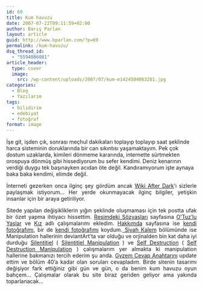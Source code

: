 ```yaml
---
id: 69
title: Kum havuzu
date: 2007-07-22T09:11:59+02:00
author: Barış Parlan
layout: article
guid: http://www.bparlan.com/?p=69
permalink: /kum-havuzu/
dsq_thread_id:
  - "5594886081"
article_header:
  type: cover
  image:
    src: /wp-content/uploads/2007/07/kum-e1424504063281.jpg
categories:
  - Blog
  - Yazılarım
tags:
  - bilidirim
  - edebiyat
  - fotoğraf
format: image
---
```


İşe git, işden çık, sonrası meçhul dakikaları toplayıp toplayıp saat şeklinde harca sisteminin doruklarında bir can sıkıntısı yaşamaktayım. Pek çok dostum uzaklarda, kimileri dönmeme kararında, internette sürtmekten orospuya dönmüş gibi hissediyorum bu sefer kendimi. Deniz kenarının verdiği duygu tek başınayken acıdan öte değil. Kandıramıyorum işte aynaya baka baka kendimi, elimde değil.

<p style="text-align: justify;">
  İnterneti gezerken onca ilginç şey gördüm ancak <a title="Wiki After Dark" href="http://www.wikiafterdark.com/index.php/WikiAfterDark" target="_blank">Wiki After Dark</a>&#8216;ı sizlerle paylaşmak istiyorum&#8230; Her yerde okunmayacak ilginç bilgiler, yetişkin insanlar için bir araya getiriliyor.
</p>

<p style="text-align: justify;">
  Sitede yapılan değişikliklerin yığın şeklinde oluşmaması için tek postta ufak bir özet yapma ihtiyacı hissettim. <a title="Resimdeki Sözyaşları" href="http://www.bparlan.com/?page_id=25" target="_blank">Resimdeki Sözyaşları</a> sayfasına <a title="O’Tuz’lu Yaşlar" href="http://www.bparlan.com/wp-content/uploads/2007/07/otuzlu-yaslar-2007-02-23.jpg">O’Tuz’lu Yaşlar</a> ve <a title="kız" href="http://www.bparlan.com/wp-content/uploads/2007/07/kiz-2006-12-19.jpg">Kız</a> adlı çalışmalarımı ekledim. <a title="Hakkımda" href="http://www.bparlan.com/?page_id=2">Hakkımda</a> sayfasına ise <a title="Baris Parlan 2" href="http://www.bparlan.com/wp-content/uploads/2007/07/peaceatsea-2007-02-16.jpg">kendi fotoğrafımı</a>, bir de <a title="Baris Parlan" href="http://www.bparlan.com/wp-content/uploads/2007/07/kaldaisngaladnodel1106.jpg">kendi fotoğrafımı</a> koydum.<a title="Siyah Kalem" href="http://www.bparlan.com/?page_id=39"> Siyah Kalem</a> bölümünde ise Manipulation hallerinin deviantArt&#8217;ta var olduğu ve orjinalden bin kat daha iyi durduğu <a title="Silentitiel" href="http://www.bparlan.com/wp-content/uploads/2007/07/silentitiel-2007-05-14.jpg">Silentitiel</a> ( <a title="Silentitiel Manip @ DeviantArt" href="http://www.deviantart.com/deviation/55308028/" target="_blank">Silentitiel Manipulation</a> ) ve <a title="Self Destruction" href="http://www.bparlan.com/wp-content/uploads/2007/07/self-destruction-2007-05-11.jpg">Self Destruction</a> ( <a title="Self Destruction Manipulation @ DeviantArt" href="http://www.deviantart.com/deviation/55307669/" target="_blank">Self Destruction Manipulation</a> ) çalışmalarım yer almakta ki manipulation hallerine bakmanızı tercih ederim şu anda. <a title="Gyzem Cevap Anahtarı" href="http://www.bparlan.com/?page_id=53">Gyzem Cevap Anahtarını</a> update ettim ve bölüm 40&#8217;a kadar olan soruları cevapladım. Birde sitenin tasarımı değişiyor fark ettiğiniz gibi gün ve gün, o da benim kum havuzu oyun bahçem&#8230; Çalışmalar olarak bu site biraz geriden geliyor ama yakında toparlanacak&#8230;
</p>
